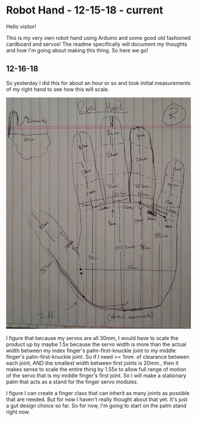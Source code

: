 # Robot Hand - 12-15-18 - current

Hello visitor!

This is my very own robot hand using Arduino and some good old fashioned cardboard and servos! The readme specifically will document my thoughts and how I'm going about making this thing. So here we go!

## 12-16-18

So yesterday I did this for about an hour or so and took initial measurements of my right hand to see how this will scale. 

<img src="dayOneHandMeasurements.jpg"/>

I figure that because my servos are all 30mm, I would have to scale the product up by maybe 1.5x because the servo width is more than the actual width between my index finger's palm-first-knuckle joint to my middle finger's palm-first-knuckle joint. So if I need >= 1mm. of clearance between each joint, AND the smallest width between first joints is 20mm., then it makes sense to scale the entire thing by 1.55x to allow full range of motion of the servo that is my middle finger's first joint. So I will make a stationary palm that acts as a stand for the finger servo modules. 

I figure I can create a finger class that can inherit as many joints as possible that are needed. But for now I haven't really thought about that yet. It's just a gut design choice so far. So for now, I'm going to start on the palm stand right now.
